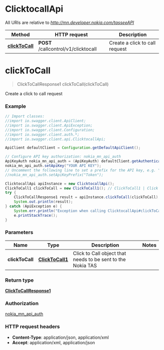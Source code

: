 # ClicktocallApi

All URIs are relative to *http://mn.developer.nokia.com/tasseeAPI*

Method | HTTP request | Description
------------- | ------------- | -------------
[**clickToCall**](ClicktocallApi.md#clickToCall) | **POST** /callcontrol/v1/clicktocall | Create a click to call request


<a name="clickToCall"></a>
# **clickToCall**
> ClickToCallResponse1 clickToCall(clickToCall)

Create a click to call request



### Example
```java
// Import classes:
//import io.swagger.client.ApiClient;
//import io.swagger.client.ApiException;
//import io.swagger.client.Configuration;
//import io.swagger.client.auth.*;
//import io.swagger.client.api.ClicktocallApi;

ApiClient defaultClient = Configuration.getDefaultApiClient();

// Configure API key authorization: nokia_mn_api_auth
ApiKeyAuth nokia_mn_api_auth = (ApiKeyAuth) defaultClient.getAuthentication("nokia_mn_api_auth");
nokia_mn_api_auth.setApiKey("YOUR API KEY");
// Uncomment the following line to set a prefix for the API key, e.g. "Token" (defaults to null)
//nokia_mn_api_auth.setApiKeyPrefix("Token");

ClicktocallApi apiInstance = new ClicktocallApi();
ClickToCall1 clickToCall = new ClickToCall1(); // ClickToCall1 | Click to Call object that needs to be sent to the Nokia TAS
try {
    ClickToCallResponse1 result = apiInstance.clickToCall(clickToCall);
    System.out.println(result);
} catch (ApiException e) {
    System.err.println("Exception when calling ClicktocallApi#clickToCall");
    e.printStackTrace();
}
```

### Parameters

Name | Type | Description  | Notes
------------- | ------------- | ------------- | -------------
 **clickToCall** | [**ClickToCall1**](ClickToCall1.md)| Click to Call object that needs to be sent to the Nokia TAS |

### Return type

[**ClickToCallResponse1**](ClickToCallResponse1.md)

### Authorization

[nokia_mn_api_auth](../README.md#nokia_mn_api_auth)

### HTTP request headers

 - **Content-Type**: application/json, application/xml
 - **Accept**: application/xml, application/json


